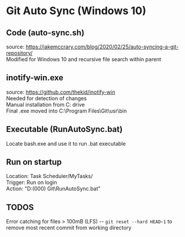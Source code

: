 # Git Auto Sync (Windows 10)

## Code (auto-sync.sh)
source: https://jakemccrary.com/blog/2020/02/25/auto-syncing-a-git-repository/  
Modified for Windows 10 and recursive file search within parent  

## inotify-win.exe
source: https://github.com/thekid/inotify-win  
Needed for detection of changes  
Manual installation from C: drive  
Final .exe moved into C:\Program Files\Git\usr\bin  

## Executable (RunAutoSync.bat)
Locate bash.exe and use it to run .bat executable

## Run on startup
Location: Task Scheduler/MyTasks/  
Trigger: Run on login  
Action: "D:\(000) Git\RunAutoSync.bat"  

## TODOS
Error catching for files > 100mB (LFS) -- ```git reset --hard HEAD~1``` to remove most recent commit from working directory